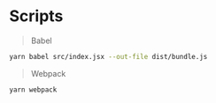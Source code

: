 # Scripts 

> Babel

```bash
yarn babel src/index.jsx --out-file dist/bundle.js
```

> Webpack

```bash
yarn webpack
```
